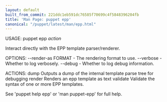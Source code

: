 ```yaml
---
layout: default
built_from_commit: 221ddc1eb591dc76585f70699c4f5848396204fb
title: 'Man Page: puppet epp'
canonical: "/puppet/latest/man/epp.html"
---
```


<div class='mp'>
<p>USAGE: puppet epp <var>action</var></p>

<p>Interact directly with the EPP template parser/renderer.</p>

<p>OPTIONS:
  --render-as FORMAT             - The rendering format to use.
  --verbose                      - Whether to log verbosely.
  --debug                        - Whether to log debug information.</p>

<p>ACTIONS:
  dump        Outputs a dump of the internal template parse tree for debugging
  render      Renders an epp template as text
  validate    Validate the syntax of one or more EPP templates.</p>

<p>See 'puppet help epp' or 'man puppet-epp' for full help.</p>

</div>
